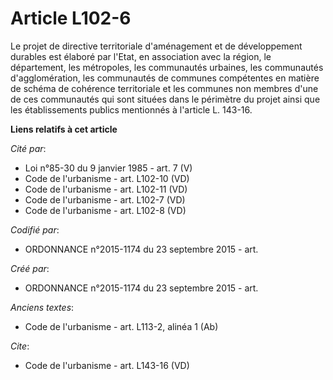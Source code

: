 # Article L102-6

Le projet de directive territoriale d'aménagement et de développement durables est élaboré par l'Etat, en association avec la
région, le département, les métropoles, les communautés urbaines, les communautés d'agglomération, les communautés de
communes compétentes en matière de schéma de cohérence territoriale et les communes non membres d'une de ces communautés qui
sont situées dans le périmètre du projet ainsi que les établissements publics mentionnés à l'article L. 143-16.

**Liens relatifs à cet article**

_Cité par_:

  - Loi n°85-30 du 9 janvier 1985 - art. 7 (V)
  - Code de l'urbanisme - art. L102-10 (VD)
  - Code de l'urbanisme - art. L102-11 (VD)
  - Code de l'urbanisme - art. L102-7 (VD)
  - Code de l'urbanisme - art. L102-8 (VD)

_Codifié par_:

  - ORDONNANCE n°2015-1174 du 23 septembre 2015 - art.

_Créé par_:

  - ORDONNANCE n°2015-1174 du 23 septembre 2015 - art.

_Anciens textes_:

  - Code de l'urbanisme - art. L113-2, alinéa 1 (Ab)

_Cite_:

  - Code de l'urbanisme - art. L143-16 (VD)
